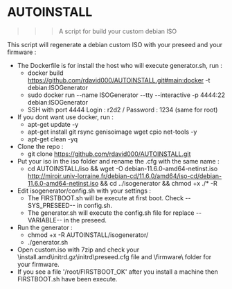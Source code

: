 # AUTOINSTALL

>>> A script for build your custom debian ISO

This script will regenerate a debian custom ISO with your preseed and your firmware :
- The Dockerfile is for install the host who will execute generator.sh, run :
	- docker build https://github.com/rdavid000/AUTOINSTALL.git#main:docker -t debian:ISOGenerator
	- sudo docker run --name ISOGenerator --tty --interactive -p 4444:22 debian:ISOGenerator
	- SSH with port 4444 Login : r2d2 / Password : 1234 (same for root)
- If you dont want use docker, run :
	- apt-get update -y
	- apt-get install git rsync genisoimage wget cpio net-tools -y
	- apt-get clean -yq
- Clone the repo :
	- git clone https://github.com/rdavid000/AUTOINSTALL.git
- Put your iso in the iso folder and rename the .cfg with the same name :
	- cd AUTOINSTALL/iso && wget -O debian-11.6.0-amd64-netinst.iso http://miroir.univ-lorraine.fr/debian-cd/11.6.0/amd64/iso-cd/debian-11.6.0-amd64-netinst.iso && cd ../isogenerator && chmod +x ./* -R
- Edit isogenerator/config.sh with your settings :
	- The FIRSTBOOT.sh will be execute at first boot. Check --SYS_PRESEED-- in config.sh.
	- The generator.sh will execute the config.sh file for replace --VARIABLE-- in the preseed.
- Run the generator :
	- chmod +x -R AUTOINSTALL/isogenerator/
	- ./generator.sh
- Open custom.iso with 7zip and check your \install.amd\initrd.gz\initrd\preseed.cfg file and \firmware\ folder for your firmware.
- If you see a file '/root/FIRSTBOOT_OK' after you install a machine then FIRSTBOOT.sh have been execute.





